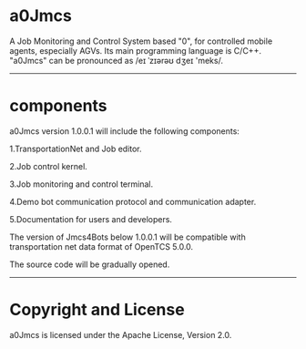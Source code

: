 # a0Jmcs
A Job Monitoring and Control System based "0", for controlled mobile agents, especially AGVs.
Its main programming language is C/C++.
"a0Jmcs" can be pronounced as /eɪ ˈzɪərəʊ dʒeɪ 'meks/.

----------------------------------------------------------------
# components
a0Jmcs version 1.0.0.1 will include the following components:

1.TransportationNet and Job editor.

2.Job control kernel.

3.Job monitoring and control terminal.

4.Demo bot communication protocol and communication adapter.

5.Documentation for users and developers.

The version of Jmcs4Bots below 1.0.0.1 will be compatible with transportation net data format of OpenTCS 5.0.0.

The source code will be gradually opened.

----------------------------------------------------------------
# Copyright and License

a0Jmcs is licensed under the Apache License, Version 2.0.
